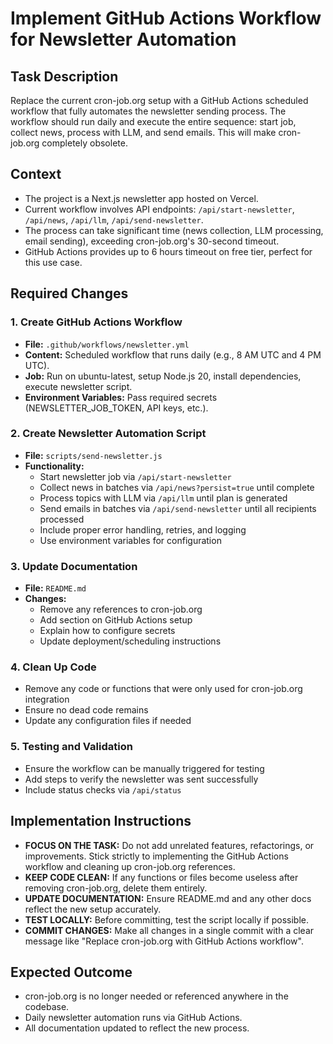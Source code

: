 # Implement GitHub Actions Workflow for Newsletter Automation

## Task Description

Replace the current cron-job.org setup with a GitHub Actions scheduled workflow that fully automates the newsletter sending process. The workflow should run daily and execute the entire sequence: start job, collect news, process with LLM, and send emails. This will make cron-job.org completely obsolete.

## Context

- The project is a Next.js newsletter app hosted on Vercel.
- Current workflow involves API endpoints: `/api/start-newsletter`, `/api/news`, `/api/llm`, `/api/send-newsletter`.
- The process can take significant time (news collection, LLM processing, email sending), exceeding cron-job.org's 30-second timeout.
- GitHub Actions provides up to 6 hours timeout on free tier, perfect for this use case.

## Required Changes

### 1. Create GitHub Actions Workflow

- **File:** `.github/workflows/newsletter.yml`
- **Content:** Scheduled workflow that runs daily (e.g., 8 AM UTC and 4 PM UTC).
- **Job:** Run on ubuntu-latest, setup Node.js 20, install dependencies, execute newsletter script.
- **Environment Variables:** Pass required secrets (NEWSLETTER_JOB_TOKEN, API keys, etc.).

### 2. Create Newsletter Automation Script

- **File:** `scripts/send-newsletter.js`
- **Functionality:**
  - Start newsletter job via `/api/start-newsletter`
  - Collect news in batches via `/api/news?persist=true` until complete
  - Process topics with LLM via `/api/llm` until plan is generated
  - Send emails in batches via `/api/send-newsletter` until all recipients processed
  - Include proper error handling, retries, and logging
  - Use environment variables for configuration

### 3. Update Documentation

- **File:** `README.md`
- **Changes:**
  - Remove any references to cron-job.org
  - Add section on GitHub Actions setup
  - Explain how to configure secrets
  - Update deployment/scheduling instructions

### 4. Clean Up Code

- Remove any code or functions that were only used for cron-job.org integration
- Ensure no dead code remains
- Update any configuration files if needed

### 5. Testing and Validation

- Ensure the workflow can be manually triggered for testing
- Add steps to verify the newsletter was sent successfully
- Include status checks via `/api/status`

## Implementation Instructions

- **FOCUS ON THE TASK:** Do not add unrelated features, refactorings, or improvements. Stick strictly to implementing the GitHub Actions workflow and cleaning up cron-job.org references.
- **KEEP CODE CLEAN:** If any functions or files become useless after removing cron-job.org, delete them entirely.
- **UPDATE DOCUMENTATION:** Ensure README.md and any other docs reflect the new setup accurately.
- **TEST LOCALLY:** Before committing, test the script locally if possible.
- **COMMIT CHANGES:** Make all changes in a single commit with a clear message like "Replace cron-job.org with GitHub Actions workflow".

## Expected Outcome

- cron-job.org is no longer needed or referenced anywhere in the codebase.
- Daily newsletter automation runs via GitHub Actions.
- All documentation updated to reflect the new process.
